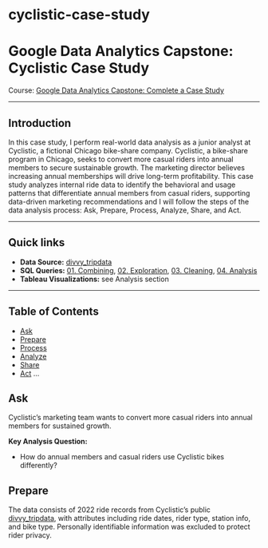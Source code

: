 # cyclistic-case-study

# Google Data Analytics Capstone: Cyclistic Case Study

Course: [Google Data Analytics Capstone: Complete a Case Study](https://www.coursera.org/learn/google-data-analytics-capstone)

---

## Introduction

In this case study, I perform real-world data analysis as a junior analyst at Cyclistic, a fictional Chicago bike-share company. Cyclistic, a bike-share program in Chicago, seeks to convert more casual riders into annual members to secure sustainable growth. The marketing director believes increasing annual memberships will drive long-term profitability. This case study analyzes internal ride data to identify the behavioral and usage patterns that differentiate annual members from casual riders, supporting data-driven marketing recommendations and I will follow the steps of the data analysis process: Ask, Prepare, Process, Analyze, Share, and Act.

---

## Quick links

- **Data Source:** [divvy_tripdata](#)
- **SQL Queries:** [01. Combining](#sql-queries-combining), [02. Exploration](#sql-queries-exploration), [03. Cleaning](#sql-queries-cleaning), [04. Analysis](#sql-queries-analysis)
- **Tableau Visualizations:** see Analysis section

---

## Table of Contents

- [Ask](#ask)
- [Prepare](#prepare)
- [Process](#process)
- [Analyze](#analyze)
- [Share](#share)
- [Act](#act)
...


## Ask

Cyclistic’s marketing team wants to convert more casual riders into annual members for sustained growth.  

**Key Analysis Question:**  
- How do annual members and casual riders use Cyclistic bikes differently?

## Prepare

The data consists of 2022 ride records from Cyclistic’s public [divvy_tripdata](LINK), with attributes including ride dates, rider type, station info, and bike type. Personally identifiable information was excluded to protect rider privacy.



